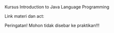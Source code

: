 Kursus Introduction to Java Language Programming

Link materi dan act:

Peringatan!
Mohon tidak disebar ke praktikan!!!
